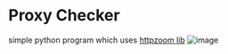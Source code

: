 # Proxy Checker
simple python program which uses [httpzoom lib](https://github.com/phishontop/sockets-wrapper)
![image](https://user-images.githubusercontent.com/69989217/196136704-7527da32-f892-49c5-9f89-66d0084ce023.png)
